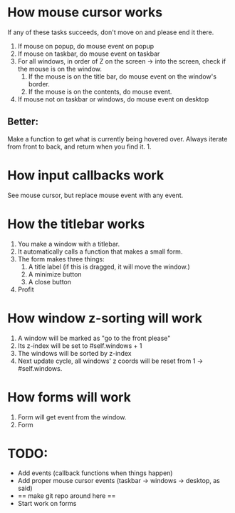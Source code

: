 # How mouse cursor works

If any of these tasks succeeds, don't move on and please end it there.

1. If mouse on popup, do mouse event on popup
2. If mouse on taskbar, do mouse event on taskbar
3. For all windows, in order of Z on the screen -> into the screen, check if the mouse is on the window.
	1. If the mouse is on the title bar, do mouse event on the window's border.
	2. If the mouse is on the contents, do mouse event.
4. If mouse not on taskbar or windows, do mouse event on desktop

## Better:

Make a function to get what is currently being hovered over. Always iterate from front to back, and return when you find it.
1. 

# How input callbacks work

See mouse cursor, but replace mouse event with any event.

# How the titlebar works

1. You make a window with a titlebar.
2. It automatically calls a function that makes a small form.
3. The form makes three things:
	1. A title label (if this is dragged, it will move the window.)
	2. A minimize button
	3. A close button
4. Profit

# How window z-sorting will work

1. A window will be marked as "go to the front please"
2. Its z-index will be set to #self.windows + 1
3. The windows will be sorted by z-index
4. Next update cycle, all windows' z coords will be reset from 1 -> #self.windows.

# How forms will work

1. Form will get event from the window.
2. Form

# TODO:

* Add events (callback functions when things happen)
* Add proper mouse cursor events (taskbar -> windows -> desktop, as said)
* == make git repo around here ==
* Start work on forms
